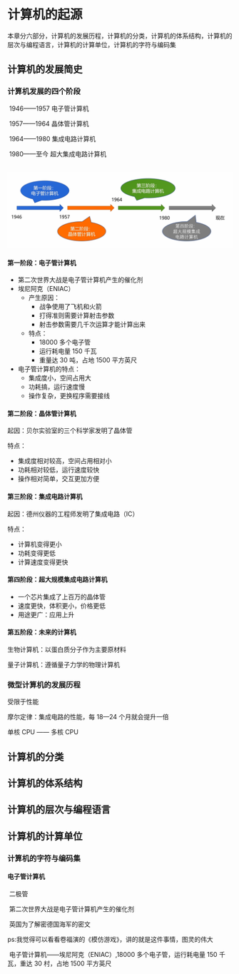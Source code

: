 # 计算机的起源

本章分六部分，计算机的发展历程，计算机的分类，计算机的体系结构，计算机的层次与编程语言，计算机的计算单位，计算机的字符与编码集

## 计算机的发展简史

### 计算机发展的四个阶段

​ 1946——1957 电子管计算机

​ 1957——1964 晶体管计算机

​ 1964——1980 集成电路计算机

​ 1980——至今 超大集成电路计算机

​ ![计算机发展历史](../.vuepress/public/images/CSBasic/计算机发展历史.png)

#### 第一阶段：电子管计算机

-   第二次世界大战是电子管计算机产生的催化剂
-   埃尼阿克（ENIAC）
    -   产生原因：
        -   战争使用了飞机和火箭
        -   打得准则需要计算射击参数
        -   射击参数需要几千次运算才能计算出来
    -   特点：
        -   18000 多个电子管
        -   运行耗电量 150 千瓦
        -   重量达 30 吨，占地 1500 平方英尺
-   电子管计算机的特点：
    -   集成度小，空间占用大
    -   功耗搞，运行速度慢
    -   操作复杂，更换程序需要接线

#### 第二阶段：晶体管计算机

起因：贝尔实验室的三个科学家发明了晶体管

特点：

-   集成度相对较高，空间占用相对小
-   功耗相对较低，运行速度较快
-   操作相对简单，交互更加方便

#### 第三阶段：集成电路计算机

起因：德州仪器的工程师发明了集成电路（IC）

特点：

-   计算机变得更小
-   功耗变得更低
-   计算速度变得更快

#### 第四阶段：超大规模集成电路计算机

-   一个芯片集成了上百万的晶体管
-   速度更快，体积更小，价格更低
-   用途更广：应用上升

#### 第五阶段：未来的计算机

生物计算机：以蛋白质分子作为主要原材料

量子计算机：遵循量子力学的物理计算机

### 微型计算机的发展历程

受限于性能

摩尔定律：集成电路的性能，每 18—24 个月就会提升一倍

单核 CPU —— 多核 CPU

## 计算机的分类

## 计算机的体系结构

## 计算机的层次与编程语言

## 计算机的计算单位

### 计算机的字符与编码集

#### 电子管计算机

​ 二极管

​ 第二次世界大战是电子管计算机产生的催化剂

​ 英国为了解密德国海军的密文

​ ps:我觉得可以看看卷福演的《模仿游戏》，讲的就是这件事情，图灵的伟大

​ 电子管计算机——埃尼阿克（ENIAC）,18000 多个电子管，运行耗电量 150 千瓦，重达 30 村，占地 1500 平方英尺
